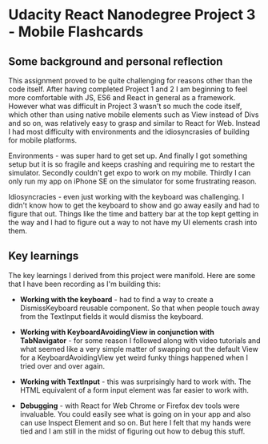 # Udacity React Nanodegree Project 3 - Mobile Flashcards

## Some background and personal reflection
This assignment proved to be quite challenging for reasons other than the code itself. After having completed Project 1 and 2 I am beginning to feel more comfortable with JS, ES6 and React in general as a framework. However what was difficult in Project 3 wasn't so much the code itself, which other than using native mobile elements such as View instead of Divs and so on, was relatively easy to grasp and similar to React for Web. Instead I had most difficulty with environments and the idiosyncrasies of building for mobile platforms. 

Environments - was super hard to get set up. And finally I got something setup but it is so fragile and keeps crashing and requiring me to restart the simulator. Secondly couldn't get expo to work on my mobile. Thirdly I can only run my app on iPhone SE on the simulator for some frustrating reason.

Idiosyncracies - even just working with the keyboard was challenging. I didn't know how to get the keyboard to show and go away easily and had to figure that out. Things like the time and battery bar at the top kept getting in the way and I had to figure out a way to not have my UI elements crash into them.

## Key learnings
The key learnings I derived from this project were manifold. Here are some that I have been recording as I'm building this:

*  **Working with the keyboard** - had to find a way to create a DismissKeyboard reusable component. So that when people touch away from the TextInput fields it would dismiss the keyboard.

*  **Working with KeyboardAvoidingView in conjunction with TabNavigator** - for some reason I followed along with video tutorials and what seemed like a very simple matter of swapping out the default View for a KeyboardAvoidingView yet weird funky things happened when I tried over and over again.

*  **Working with TextInput** - this was surprisingly hard to work with. The HTML equivalent of a form input element was far easier to work with.

*  **Debugging** - with React for Web Chrome or Firefox dev tools were invaluable. You could easily see what is going on in your app and also can use Inspect Element and so on. But here I felt that my hands were tied and I am still in the midst of figuring out how to debug this stuff.






